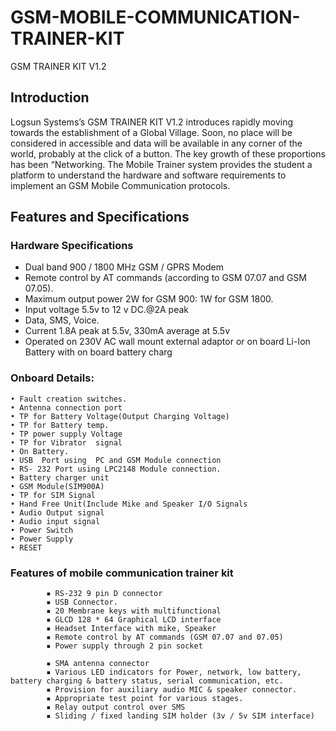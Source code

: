 # GSM-MOBILE-COMMUNICATION-TRAINER-KIT
GSM TRAINER KIT V1.2
## Introduction
Logsun Systems’s GSM TRAINER KIT V1.2 introduces rapidly moving towards the establishment of a Global Village.  Soon, no place will be considered in accessible and data will be available in any corner of the world, probably at the click of a button. The key growth of these proportions has been “Networking. The  Mobile  Trainer  system  provides  the  student  a  platform  to  understand the hardware  and software requirements to implement an GSM Mobile Communication protocols. 
## Features and Specifications
### Hardware Specifications
* Dual band 900 / 1800 MHz GSM / GPRS Modem 
* Remote control by AT commands (according to GSM 07.07 and GSM 07.05). 
* Maximum output power 2W for GSM 900: 1W for GSM 1800. 
* Input voltage 5.5v to 12 v DC.@2A peak
* Data, SMS, Voice. 
* Current 1.8A peak at 5.5v, 330mA average at 5.5v 
* Operated on 230V AC wall mount external adaptor or on board Li-Ion Battery with on board battery charg
### Onboard Details:
    • Fault creation switches.
    • Antenna connection port 
    • TP for Battery Voltage(Output Charging Voltage) 
    • TP for Battery temp.
    • TP power supply Voltage 
    • TP for Vibrator  signal 
    • On Battery.
    • USB  Port using  PC and GSM Module connection 
    • RS- 232 Port using LPC2148 Module connection.
    • Battery charger unit 
    • GSM Module(SIM900A) 
    • TP for SIM Signal 
    • Hand Free Unit(Include Mike and Speaker I/O Signals
    • Audio Output signal
    • Audio input signal
    • Power Switch
    • Power Supply
    • RESET 
 ### Features of mobile communication trainer kit

            ▪ RS-232 9 pin D connector  
            ▪ USB Connector.
            ▪ 20 Membrane keys with multifunctional 
            ▪ GLCD 128 * 64 Graphical LCD interface
            ▪ Headset Interface with mike, Speaker
            ▪ Remote control by AT commands (GSM 07.07 and 07.05)
            ▪ Power supply through 2 pin socket

            ▪ SMA antenna connector	
            ▪ Various LED indicators for Power, network, low battery, battery charging & battery status, serial communication, etc.
            ▪ Provision for auxiliary audio MIC & speaker connector.
            ▪ Appropriate test point for various stages.
            ▪ Relay output control over SMS
            ▪ Sliding / fixed landing SIM holder (3v / 5v SIM interface) 



   

